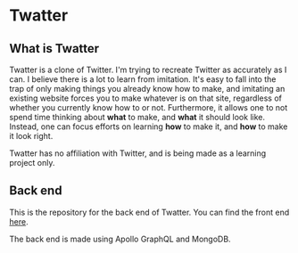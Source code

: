 # Twatter

## What is Twatter

Twatter is a clone of Twitter. I'm trying to recreate Twitter as accurately as I can. I believe there is a lot to learn from imitation. It's easy to fall into the trap of only making things you already know how to make, and imitating an existing website forces you to make whatever is on that site, regardless of whether you currently know how to or not. Furthermore, it allows one to not spend time thinking about **what** to make, and **what** it should look like. Instead, one can focus efforts on learning **how** to make it, and **how** to make it look right.

Twatter has no affiliation with Twitter, and is being made as a learning project only.

## Back end

This is the repository for the back end of Twatter. You can find the front end [here](https://github.com/ekerik220/twitter-clone-frontend).

The back end is made using Apollo GraphQL and MongoDB.

